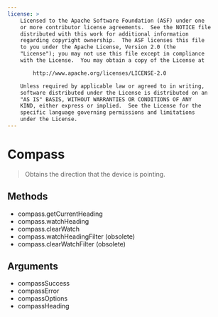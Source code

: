 ```yaml
---
license: >
    Licensed to the Apache Software Foundation (ASF) under one
    or more contributor license agreements.  See the NOTICE file
    distributed with this work for additional information
    regarding copyright ownership.  The ASF licenses this file
    to you under the Apache License, Version 2.0 (the
    "License"); you may not use this file except in compliance
    with the License.  You may obtain a copy of the License at

        http://www.apache.org/licenses/LICENSE-2.0

    Unless required by applicable law or agreed to in writing,
    software distributed under the License is distributed on an
    "AS IS" BASIS, WITHOUT WARRANTIES OR CONDITIONS OF ANY
    KIND, either express or implied.  See the License for the
    specific language governing permissions and limitations
    under the License.
---
```


Compass
=======

> Obtains the direction that the device is pointing.

Methods
-------

- compass.getCurrentHeading
- compass.watchHeading
- compass.clearWatch
- compass.watchHeadingFilter 	(obsolete)
- compass.clearWatchFilter		(obsolete)

Arguments
---------

- compassSuccess
- compassError
- compassOptions
- compassHeading
